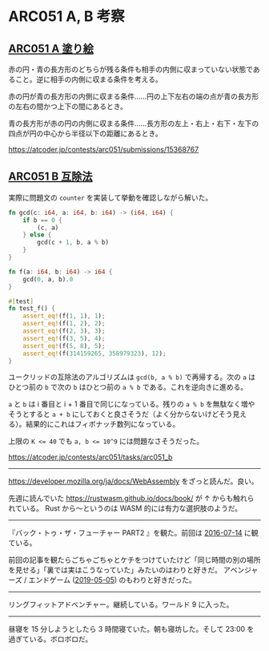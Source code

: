# ARC051 A, B 考察

## [ARC051 A 塗り絵](https://atcoder.jp/contests/arc051/tasks/arc051_a)

赤の円・青の長方形のどちらが残る条件も相手の内側に収まっていない状態であること。逆に相手の内側に収まる条件を考える。

赤の円が青の長方形の内側に収まる条件……円の上下左右の端の点が青の長方形の左右の間かつ上下の間にあるとき。

青の長方形が赤の円の内側に収まる条件……長方形の左上・右上・右下・左下の四点が円の中心から半径以下の距離にあるとき。

<https://atcoder.jp/contests/arc051/submissions/15368767>

## [ARC051 B 互除法](https://atcoder.jp/contests/arc051/tasks/arc051_b)

実際に問題文の `counter` を実装して挙動を確認しながら解いた。

```rust
fn gcd(c: i64, a: i64, b: i64) -> (i64, i64) {
    if b == 0 {
        (c, a)
    } else {
        gcd(c + 1, b, a % b)
    }
}

fn f(a: i64, b: i64) -> i64 {
    gcd(0, a, b).0
}

#[test]
fn test_f() {
    assert_eq!(f(1, 1), 1);
    assert_eq!(f(1, 2), 2);
    assert_eq!(f(2, 3), 3);
    assert_eq!(f(3, 5), 4);
    assert_eq!(f(5, 8), 5);
    assert_eq!(f(314159265, 358979323), 12);
}
```

ユークリッドの互除法のアルゴリズムは `gcd(b, a % b)` で再帰する。次の `a` はひとつ前の `b` で次の `b` はひとつ前の `a % b` である。これを逆向きに進める。

`a` と `b` は i 番目と i + 1 番目で同じになっている。残りの `a % b` を無駄なく増やそうとすると `a + b` にしておくと良さそうだ（よく分からないけどそう見える）。結果的にこれはフィボナッチ数列になっている。

上限の `K <= 40` でも `a, b <= 10^9` には問題なさそうだった。

<https://atcoder.jp/contests/arc051/tasks/arc051_b>

---

<https://developer.mozilla.org/ja/docs/WebAssembly> をざっと読んだ。良い。

先週に読んでいた <https://rustwasm.github.io/docs/book/> が ↑ からも触れられている。 Rust から〜というのは WASM 的には有力な選択肢のようだ。

---

『バック・トゥ・ザ・フューチャー PART2 』を観た。前回は [2016-07-14][] に観ている。

前回の記事を観たらごちゃごちゃとケチをつけていたけど「同じ時間の別の場所を見せる」「裏では実はこうなっていた」みたいのはわりと好きだ。 アベンジャーズ / エンドゲーム ([2019-05-05][]) のもわりと好きだった。

---

リングフィットアドベンチャー。継続している。ワールド 9 に入った。

---

昼寝を 15 分しようとしたら 3 時間寝ていた。朝も寝坊した。そして 23:00 を過ぎている。ボロボロだ。

[2016-07-14]: https://blog.bouzuya.net/2016/07/14/
[2019-05-05]: https://blog.bouzuya.net/2019/05/05/
